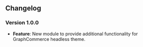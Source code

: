 ## Changelog

### Version 1.0.0
- **Feature**: New module to provide additional functionality for GraphCommerce headless theme.
